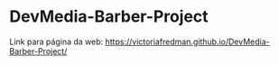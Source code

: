 # DevMedia-Barber-Project
Link para página da web: https://victoriafredman.github.io/DevMedia-Barber-Project/
